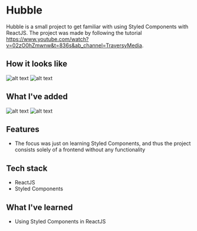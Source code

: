 # Hubble

Hubble is a small project to get familiar with using Styled Components with ReactJS. The project was made by following the tutorial
https://www.youtube.com/watch?v=02zO0hZmwnw&t=836s&ab_channel=TraversyMedia.

## How it looks like

![alt text](https://github.com/TheyCallMeLuke/React-projects/blob/main/Hubble/screenshots/screenshot1.png?raw=true)
![alt text](https://github.com/TheyCallMeLuke/React-projects/blob/main/Hubble/screenshots/screenshot2.png?raw=true)

## What I've added
![alt text](https://github.com/TheyCallMeLuke/React-projects/blob/main/Hubble/screenshots/form1.png?raw=true)
![alt text](https://github.com/TheyCallMeLuke/React-projects/blob/main/Hubble/screenshots/form2.png?raw=true)

## Features
- The focus was just on learning Styled Components, and thus the project consists solely of a frontend without any functionality

## Tech stack
- ReactJS
- Styled Components

## What I've learned
- Using Styled Components in ReactJS

